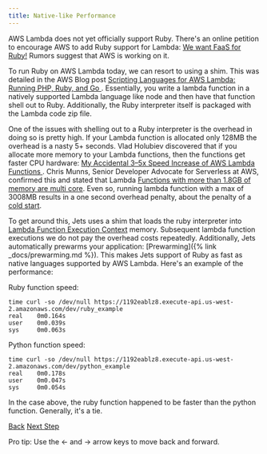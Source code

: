```yaml
---
title: Native-like Performance
---
```


AWS Lambda does not yet officially support Ruby. There's an online petition to encourage AWS to add Ruby support for Lambda: [We want FaaS for Ruby!](https://www.serverless-ruby.org/) Rumors suggest that AWS is working on it.

To run Ruby on AWS Lambda today, we can resort to using a shim. This was detailed in the AWS Blog post [Scripting Languages for AWS Lambda: Running PHP, Ruby, and Go
](https://aws.amazon.com/blogs/compute/scripting-languages-for-aws-lambda-running-php-ruby-and-go/).  Essentially, you write a lambda function in a natively supported Lambda language like node and then have that function shell out to Ruby. Additionally, the Ruby interpreter itself is packaged with the Lambda code zip file.

One of the issues with shelling out to a Ruby interpreter is the overhead in doing so is pretty high. If your Lambda function is allocated only 128MB the overhead is a nasty 5+ seconds. Vlad Holubiev discovered that if you allocate more memory to your Lambda functions, then the functions get faster CPU hardware: [My Accidental 3–5x Speed Increase of AWS Lambda Functions
](https://serverless.zone/my-accidental-3-5x-speed-increase-of-aws-lambda-functions-6d95351197f). Chris Munns, Senior Developer Advocate for Serverless at AWS, confirmed this and stated that
Lambda [Functions with more than 1.8GB of memory are multi core](https://www.jeremydaly.com/15-key-takeaways-from-the-serverless-talk-at-aws-startup-day/).  Even so, running lambda function with a max of 3008MB results in a one second overhead penalty, about the penalty of a [cold start](https://theburningmonk.com/2018/01/im-afraid-youre-thinking-about-aws-lambda-cold-starts-all-wrong/).

To get around this, Jets uses a shim that loads the ruby interpreter into [Lambda Function Execution Context](https://docs.aws.amazon.com/lambda/latest/dg/running-lambda-code.html) memory. Subsequent lambda function executions we do not pay the overhead costs repeatedly. Additionally, Jets automatically prewarms your application: [Prewarming]({% link _docs/prewarming.md %}). This makes Jets support of Ruby as fast as native languages supported by AWS Lambda.  Here's an example of the performance:

Ruby function speed:

    time curl -so /dev/null https://1192eablz8.execute-api.us-west-2.amazonaws.com/dev/ruby_example
    real    0m0.164s
    user    0m0.039s
    sys     0m0.063s

Python function speed:

    time curl -so /dev/null https://1192eablz8.execute-api.us-west-2.amazonaws.com/dev/python_example
    real    0m0.178s
    user    0m0.047s
    sys     0m0.054s

In the case above, the ruby function happened to be faster than the python function. Generally, it's a tie.

<a id="prev" class="btn btn-basic" href="{% link _docs/crud-json-activerecord.md %}">Back</a>
<a id="next" class="btn btn-primary" href="{% link _docs/lambdagems.md %}">Next Step</a>
<p class="keyboard-tip">Pro tip: Use the <- and -> arrow keys to move back and forward.</p>
